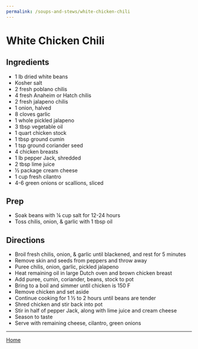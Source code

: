 ```yaml
---
permalink: /soups-and-stews/white-chicken-chili
---
```

# White Chicken Chili

## Ingredients

- 1 lb dried white beans
- Kosher salt
- 2 fresh poblano chilis
- 4 fresh Anaheim or Hatch chilis
- 2 fresh jalapeno chilis
- 1 onion, halved
- 8 cloves garlic
- 1 whole pickled jalapeno
- 3 tbsp vegetable oil
- 1 quart chicken stock
- 1 tbsp ground cumin
- 1 tsp ground coriander seed
- 4 chicken breasts
- 1 lb pepper Jack, shredded
- 2 tbsp lime juice
- ½ package cream cheese
- 1 cup fresh cilantro
- 4-6 green onions or scallions, sliced

## Prep

- Soak beans with ¼ cup salt for 12-24 hours
- Toss chilis, onion, & garlic with 1 tbsp oil

## Directions

- Broil fresh chilis, onion, & garlic until blackened, and rest for 5 minutes
- Remove skin and seeds from peppers and throw away
- Puree chilis, onion, garlic, pickled jalapeno
- Heat remaining oil in large Dutch oven and brown chicken breast
- Add puree, cumin, coriander, beans, stock to pot
- Bring to a boil and simmer until chicken is 150 F
- Remove chicken and set aside
- Continue cooking for 1 ½ to 2 hours until beans are tender
- Shred chicken and stir back into pot
- Stir in half of pepper Jack, along with lime juice and cream cheese
- Season to taste
- Serve with remaining cheese, cilantro, green onions

---

[Home](https://thomasjbarrett82.github.io)
